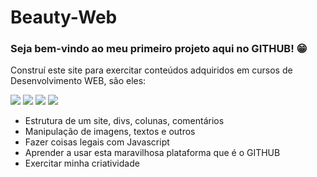 # Beauty-Web

<!-- Descrição: Site sobre uma agência de modas totalmente fictícia e criada por mim 

Como mencionado na introdução do meu perfil, estou me jogando de cabeça a ideia de migrar pra programação, após de mais de sete anos passando por todas as áreas de TI! Possuindo uma grande bagagem na área de SQL (Posso ser considerado programador? rs) Estou começando pela parte de front-end com HTML, CSS, Javascript. Ou seja, os três grandes pilares. Se leu este comentário, fico feliz por ter me conhecido melhor!

-->


### Seja bem-vindo ao meu primeiro projeto aqui no GITHUB! 😁


Construí este site para exercitar conteúdos adquiridos em cursos de Desenvolvimento WEB, são eles:

<img src="https://img.shields.io/badge/html5-%23E34F26.svg?style=for-the-badge&logo=html5&logoColor=white"> <img src="https://img.shields.io/badge/css3-%231572B6.svg?style=for-the-badge&logo=css3&logoColor=white"> <img src="https://img.shields.io/badge/javascript-%23323330.svg?style=for-the-badge&logo=javascript&logoColor=%23F7DF1E"> <img src="https://img.shields.io/badge/github-%23121011.svg?style=for-the-badge&logo=github&logoColor=white"> 

  -  Estrutura de um site, divs, colunas, comentários
  -  Manipulação de imagens, textos e outros
  -  Fazer coisas legais com Javascript
  -  Aprender a usar esta maravilhosa plataforma que é o GITHUB
  -  Exercitar minha criatividade



